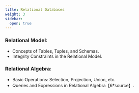 ```yaml
---
title: Relational Databases 
weight: 3
sidebar:
  open: true
---
```


### Relational Model:
- Concepts of Tables, Tuples, and Schemas.
- Integrity Constraints in the Relational Model.
### Relational Algebra:
- Basic Operations: Selection, Projection, Union, etc.
- Queries and Expressions in Relational Algebra【6†source】.